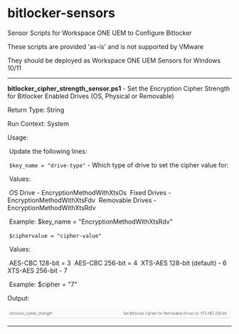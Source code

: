 # bitlocker-sensors
Sensor Scripts for Workspace ONE UEM to Configure Bitlocker

These scripts are provided 'as-is' and is not supported by VMware

They should be deployed as Workspace ONE UEM Sensors for Windows 10/11

------

**bitlocker_cipher_strength_sensor.ps1** - Set the Encryption Cipher Strength for Bitlocker Enabled Drives (OS, Physical or Removable)

Return Type: String

Run Context: System

Usage:  

​	Update the following lines:

​				`$key_name = "drive-type"` - Which type of drive to set the cipher value for:

​							Values:

​								OS Drive - EncryptionMethodWithXtsOs
​								Fixed Drives - EncryptionMethodWithXtsFdv
​								Removable Drives - EncryptionMethodWithXtsRdv

​								Example:  $key_name = "EncryptionMethodWithXtsRdv"

​				  `$ciphervalue = "cipher-value"`

​							Values:

​									AES-CBC 128-bit = 3
​									AES-CBC 256-bit = 4
​									XTS-AES 128-bit (default) - 6
​									XTS-AES 256-bit - 7

​									Example:  $cipher = "7"

Output:

![cipher](Images/cipher.png)

------

​	
